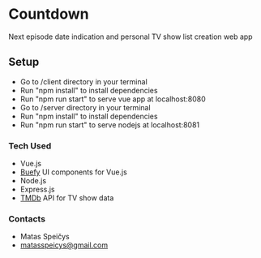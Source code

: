 # Countdown

Next episode date indication and personal TV show list creation web app

## Setup

* Go to /client directory in your terminal
* Run "npm install" to install dependencies
* Run "npm run start" to serve vue app at localhost:8080
* Go to /server directory in your terminal
* Run "npm install" to install dependencies
* Run "npm run start" to serve nodejs at localhost:8081

### Tech Used

* Vue.js
* [Buefy](https://buefy.org/) UI components for Vue.js
* Node.js
* Express.js
* [TMDb](https://www.themoviedb.org) API for TV show data

### Contacts

* Matas Speičys
* matasspeicys@gmail.com
